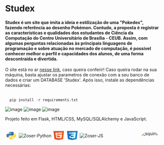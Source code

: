 # Studex
<h4>
  Studex é um site que imita a ideia e estilização de uma "Pokedex", fazendo referência ao desenho Pokémon. Contudo, a proposta é registrar as características e qualidades dos estudantes de Ciência da Computação do Centro Universitário de Brasília - CEUB. Assim, com algumas perguntas relacionadas às principais linguagens de programação e sobre atuação no mercado de computação, é possível conhecer melhor o perfil e capacidades dos alunos, de uma forma descontraída e divertida.
</h4>
O site está no ar <a href="https://studex.zoser.com.br/" target="_blank">nesse link</a>, caso queira conferir!
Caso queira rodar na sua máquina, basta ajustar os parametros de conexão com a seu banco de dados e criar um DATABASE 'Studex'. 
Após isso, instale as dependências necessárias:<br><br>

```py
  pip install -r requirements.txt
```
![image](https://github.com/Programacao-Para-Web-2022-02/trabalho-final-studex/assets/53053622/551e34fd-7789-4453-8d18-03f3fc6302a4)
![image](https://github.com/Programacao-Para-Web-2022-02/trabalho-final-studex/assets/53053622/4ce9bc8d-7f6d-4dfd-b916-bd31809243bd)
![image](https://github.com/Programacao-Para-Web-2022-02/trabalho-final-studex/assets/53053622/506311c0-d26c-4469-b43f-e85904c682ef)

Projeto feito em Flask, HTML/CSS, MySQL/SQLAlchemy e JavaScript.
<div style="display: inline_block"><br>
  <img align="center" alt="Zoser-Python" height="30" width="40" src="https://raw.githubusercontent.com/devicons/devicon/master/icons/python/python-original.svg">
  <img align="center" alt="Zoser-Python" height="30" width="40" src="https://cdn.jsdelivr.net/gh/devicons/devicon/icons/mysql/mysql-original.svg">  
  <img align="center" alt="Zoser-HTML" height="30" width="40" src="https://raw.githubusercontent.com/devicons/devicon/master/icons/html5/html5-original.svg">
  <img align="center" alt="Zoser-CSS" height="30" width="40" src="https://raw.githubusercontent.com/devicons/devicon/master/icons/css3/css3-original.svg">
<img align="center" alt="Zoser-JS" height="30" width="40" src="https://cdn.jsdelivr.net/gh/devicons/devicon/icons/javascript/javascript-original.svg" />

  <img align="right" alt="squirtle" height="100" style="border-radius:50px;"         src="https://cdn.discordapp.com/attachments/458313607244152852/1015345665318064188/animesher.com_squirtle-onigiri-riceball-1658740.gif">
</div>


